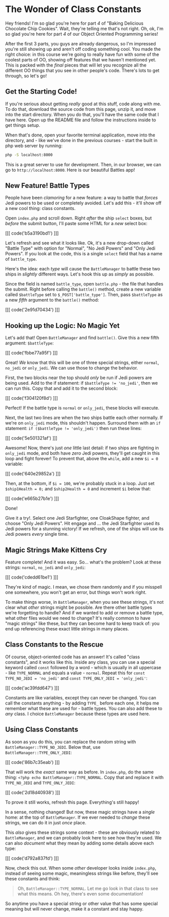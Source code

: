 # The Wonder of Class Constants

Hey friends! I'm so glad you're here for part *4* of "Baking Delicious Chocolate Chip Cookies". 
Wait, they're telling me that's not right. Oh, ok, I'm so glad you're here
for part *4* of our Object Oriented Programming series!

After the first 3 parts, you guys are already dangerous, so I'm impressed you're
still showing up and aren't off coding something cool. You made the right
choice: in this course we're going to really have fun with some of the coolest parts
of OO, showing off features that we haven't mentioned yet. This is packed with the
*final* pieces that will let you recognize all the different OO things that you see
in other people's code. There's lots to get through, so let's go!

## Get the Starting Code!

If you're serious about getting *really* good at this stuff, code along with me.
To do that, download the source code from this page, unzip it, and move into the
start directory. When you do that, you'll have the same code that I have here. Open
up the README file and follow the instructions inside to get things setup.

When that's done, open your favorite terminal application, move into the directory,
and - like we've done in the previous courses - start the built in php web server
by running:

```bash
php -S localhost:8000
```

This is a great server to use for development. Then, in our browser, we can go to
`http://localhost:8000`. Here is our beautiful Battles app!

## New Feature! Battle Types

People have been *clamoring* for a new feature: a way to battle that *forces* Jedi
powers to be used or completely avoided. Let's add this - it'll show off a new cool
thing: class constants.

Open `index.php` and scroll down. Right *after* the ship `select` boxes, but *before*
the submit button, I'll paste some HTML for a *new* select box:

[[[ code('b5a3190bd1') ]]]

Let's refresh and see what it looks like. Ok, it's a new drop-down called "Battle Type"
with option for "Normal", "No Jedi Powers" and "Only Jedi Powers". If you look at
the code, this is a single `select` field that has a name of `battle_type`.

Here's the idea: each *type* will cause the `BattleManager` to battle these two ships
in *slightly* different ways. Let's hook this up as *simply* as possible.

Since the field is named `battle_type`, open `battle.php` - the file that handles
the submit. Right before calling the `battle()` method, create a new variable called
`$battleType` set to `$_POST['battle_type']`. Then, pass `$battleType` as a new *fifth*
argument to the `battle()` method:

[[[ code('2e91d70434') ]]]

## Hooking up the Logic: No Magic Yet

Let's add that! Open `BattleManager` and find `battle()`. Give this a new
fifth argument: `$battleType`:

[[[ code('fbbe77a95f') ]]]

Great! *We* know that this will be one of three special strings, either `normal`,
`no_jedi` or `only_jedi`. We can use those to change the behavior.

First, the two blocks near the top should *only* be run if Jedi powers are being
used. Add to the if statement: if `$battleType != 'no_jedi'`, then we can run this.
Copy that and add it to the second block:

[[[ code('f304120f8d') ]]]

Perfect! If the battle type is `normal` or `only_jedi`, these blocks will execute.

Next, the last two lines are when the two ships battle each other normally. If we're
on `only_jedi` mode, this shouldn't happen. Surround them with an `if` statement:
`if ($battleType != 'only_jedi')` then run these lines:

[[[ code('5e501321af') ]]]

Awesome! Now, there's just *one* little last detail: if two ships are fighting in
`only_jedi` mode, and both have *zero* Jedi powers, they'll get caught in this loop
and fight forever! To prevent that, above the `while`, add a new `$i = 0` variable:

[[[ code('640e29852a') ]]]

Then, at the bottom, if `$i = 100`, we're probably stuck in a loop. Just set
`$ship1Health = 0;` and `$ship2Health = 0` and increment `$i` below that:

[[[ code('e665b27b1e') ]]]

Done!

Give it a try!. Select one Jedi Starfighter, one CloakShape fighter, and choose
"Only Jedi Powers". Hit engage and ... the Jedi Starfighter used its Jedi powers
for a stunning victory! If we refresh, one of the ships will use its Jedi powers
*every* single time.

## Magic Strings Make Kittens Cry

Feature complete! And it was easy. So... what's the problem? Look at these strings:
`normal`, `no_jedi` and `only_jedi`:

[[[ code('cdedd61be1') ]]]

They're kind of magic. I mean, we chose them randomly and if you misspell one somewhere,
you won't get an error, but things won't work right. 

To make things worse, in `BattleManager`, when you see these strings, it's not clear
what *other* strings might be possible. Are there other battle types we're forgetting
to handle? And if we wanted to add or remove a battle type, what other files would
we need to change? It's really common to have "magic strings" like these, but they
can become hard to keep track of: you end up referencing these exact little strings
in many places.

## Class Constants to the Rescue

Of course, object-oriented code has an answer! It's called "class constants",
and it works like this. Inside any class, you can use a special keyword called
`const` followed by a word - which is usually in all uppercase - like `TYPE_NORMAL`
and equals a value - `normal`. Repeat this for `const TYPE_NO_JEDI = 'no_jedi'`
and `const TYPE_ONLY_JEDI = 'only_jedi'`:

[[[ code('ac39fdd647') ]]]

Constants are like variables, except they can never be changed. You can call the
constants anything - by adding `TYPE_` before each one, it helps me remember what
these are used for - battle types. You can also add these to *any* class. I choice
`BattleManager` because these types are used here.

## Using Class Constants

As soon as you do this, you can replace the random string with `BattleManager::TYPE_NO_JEDI`.
Below that, use `BattleManager::TYPE_ONLY_JEDI`:

[[[ code('86b7c35eab') ]]]

That will work the *exact* same way as before. In `index.php`, do the same thing:
`<?php echo BattleManager::TYPE_NORMAL`. Copy that and replace it with `TYPE_NO_JEDI`
and `TYPE_ONLY_JEDI`:

[[[ code('2d18d40938') ]]]

To prove it still works, refresh this page. Everything's still happy!

In a sense, nothing changed! But now, these magic strings have a *single* home: at
the top of `BattleManager`. If we ever needed to *change* these strings, we can do 
it in just *once* place.

This *also* gives these strings some context - these are obviously related to
`BattleManager`, and we can probably look here to see how they're used. We can also
*document* what they mean by adding some details above each type:

[[[ code('d792a837fd') ]]]

Now, check this out. When some *other* developer looks inside `index.php`, instead
of seeing some magic, meaningless strings like before, they'll see these constants
and think:

> Oh, `BattleManager::TYPE_NORMAL`. Let me go look in that class to see what this
  means. Oh hey, there's even some documentation!

So anytime you have a special string or other value that has some special meaning
but will never change, make it a constant and stay happy.
